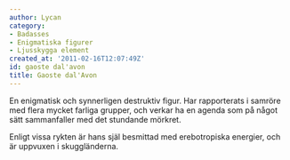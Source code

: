 ```yaml
---
author: Lycan
category:
- Badasses
- Enigmatiska figurer
- Ljusskygga element
created_at: '2011-02-16T12:07:49Z'
id: gaoste dal'avon
title: Gaoste dal'Avon
---
```

En enigmatisk och synnerligen destruktiv figur. Har rapporterats i samröre med flera mycket farliga grupper, och verkar ha en agenda som på något sätt sammanfaller med det stundande mörkret.

Enligt vissa rykten är hans själ besmittad med erebotropiska energier, och är uppvuxen i skuggländerna.